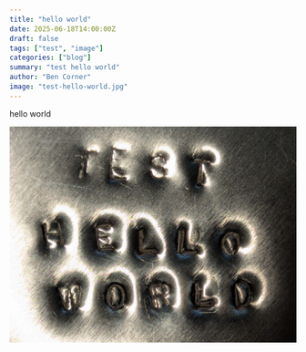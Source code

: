 ```yaml
---
title: "hello world"
date: 2025-06-18T14:00:00Z
draft: false
tags: ["test", "image"]
categories: ["blog"]
summary: "test hello world"
author: "Ben Corner"
image: "test-hello-world.jpg"
---
```


hello world

![hello world](test-hello-world.jpg)

